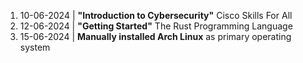 1. 10-06-2024 | **"Introduction to Cybersecurity"** Cisco Skills For All
2. 12-06-2024 | **"Getting Started"** The Rust Programming Language
3. 15-06-2024 | **Manually installed Arch Linux** as primary operating system

